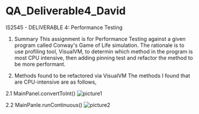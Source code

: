 # QA_Deliverable4_David
IS2545 - DELIVERABLE 4: Performance Testing

1. Summary
This assignment is for Performance Testing against a given program called Conway's Game of Life simulation. The rationale is to use profiling tool, VisualVM, to determin which method in the program is most CPU intensive, then adding pinning test and refactor the method to be more performant.

2. Methods found to be refactored via VisualVM
The methods I found that are CPU-intensive are as follows,

  2.1 MainPanel.convertToInt() 
![picture1](https://cloud.githubusercontent.com/assets/16587395/20127824/e7699fa2-a610-11e6-8594-6d565e22064e.png)

  2.2 MainPanle.runContinuous()
![picture2](https://cloud.githubusercontent.com/assets/16587395/20127860/41b3453a-a611-11e6-8b64-bc307aad20c9.png)
